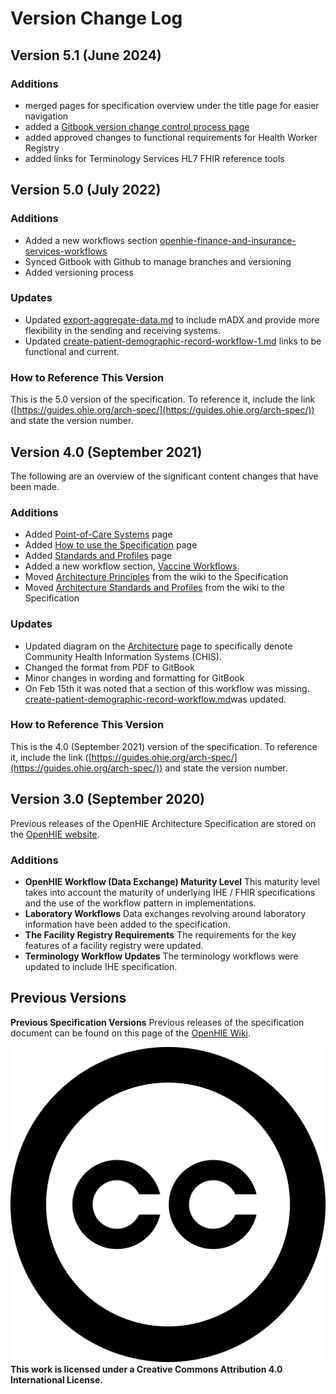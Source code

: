 # Version Change Log

## Version 5.1 (June 2024)

### Additions

* merged pages for specification overview under the title page for easier navigation&#x20;
* added a [Gitbook version change control process page](gitbook-version-change-control-process.md)&#x20;
* added approved changes to functional requirements for Health Worker Registry
* added links for Terminology Services HL7 FHIR reference tools

## Version 5.0 (July 2022)

### Additions

* Added a new workflows section [openhie-finance-and-insurance-services-workflows](../introduction/openhie-finance-and-insurance-services-workflows/ "mention")
* Synced Gitbook with Github to manage branches and versioning
* Added versioning process

### Updates&#x20;

* Updated [export-aggregate-data.md](../introduction/aggregate-reporting-workflows/export-aggregate-data.md "mention") to include mADX and provide more flexibility in the sending and receiving systems. &#x20;
* Updated [create-patient-demographic-record-workflow-1.md](../introduction/patient-identity-management-workflows/create-patient-demographic-record-workflow-1.md "mention") links to be functional and current.

### How to Reference This Version

This is the 5.0 version of the specification.  To reference it, include the link ([https://guides.ohie.org/arch-spec/](https://guides.ohie.org/arch-spec/)) and state the version number. &#x20;

## Version 4.0 (September 2021)

The following are an overview of the significant content changes that have been made. &#x20;

### Additions

* Added [Point-of-Care Systems](../openhie-component-specifications-1/point-of-care-systems.md) page
* Added [How to use the Specification](get-started.md) page
* Added [Standards and Profiles](../architecture-specification/standards-and-profiles.md) page
* Added a new workflow section, [Vaccine Workflows](../introduction/vaccine-workflows.md). &#x20;
* Moved [Architecture Principles](../architecture-specification/architectural-principles.md) from the wiki to the Specification&#x20;
* Moved [Architecture Standards and Profiles](../architecture-specification/standards-and-profiles.md) from the wiki to the Specification

### Updates&#x20;

* Updated diagram on the [Architecture](../architecture-specification/overview-of-the-architecture.md) page to specifically denote Community Health Information Systems (CHIS).&#x20;
* Changed the format from PDF to GitBook&#x20;
* Minor changes in wording and formatting for GitBook
* On Feb 15th it was noted that a section of this workflow was missing.  [create-patient-demographic-record-workflow.md](../introduction/patient-identity-management-workflows/create-patient-demographic-record-workflow.md "mention")was updated. &#x20;

### How to Reference This Version

This is the 4.0 (September 2021) version of the specification.  To reference it, include the link ([https://guides.ohie.org/arch-spec/](https://guides.ohie.org/arch-spec/)) and state the version number. &#x20;

## Version 3.0 (September 2020)

Previous releases of the OpenHIE Architecture Specification are stored on the [OpenHIE website](https://ohie.org/framework/).

### Additions

* **OpenHIE Workflow (Data Exchange) Maturity Level** This maturity level takes into account the maturity of underlying IHE / FHIR specifications and the use of the workflow pattern in implementations.
* **Laboratory Workflows** Data exchanges revolving around laboratory information have been added to the specification.
* **The Facility Registry Requirements** The requirements for the key features of a facility registry were updated.
* **Terminology Workflow Updates** The terminology workflows were updated to include IHE specification.

## Previous Versions

**Previous Specification Versions** Previous releases of the specification document can be found on this page of the [OpenHIE Wiki](https://wiki.ohie.org/).

<img src="../.gitbook/assets/creative-commons (1).svg" alt="" data-size="line"> **This work is licensed under a Creative Commons Attribution 4.0 International License.**
